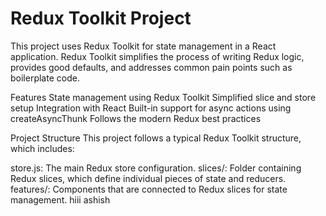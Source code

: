 <h1>Redux Toolkit Project</h1>
This project uses Redux Toolkit for state management in a React application. Redux Toolkit simplifies the process of writing Redux logic, provides good defaults, and addresses common pain points such as boilerplate code.

Features
State management using Redux Toolkit
Simplified slice and store setup
Integration with React
Built-in support for async actions using createAsyncThunk
Follows the modern Redux best practices

Project Structure
This project follows a typical Redux Toolkit structure, which includes:

store.js: The main Redux store configuration.
slices/: Folder containing Redux slices, which define individual pieces of state and reducers.
features/: Components that are connected to Redux slices for state management.
hiii ashish
